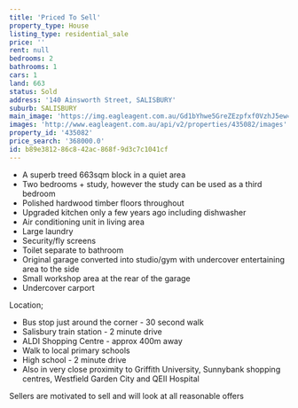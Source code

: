 ```yaml
---
title: 'Priced To Sell'
property_type: House
listing_type: residential_sale
price: ''
rent: null
bedrooms: 2
bathrooms: 1
cars: 1
land: 663
status: Sold
address: '140 Ainsworth Street, SALISBURY'
suburb: SALISBURY
main_image: 'https://img.eagleagent.com.au/Gd1bYhwe5GreZEzpfxf0VzhJ5ew=/1280x854/smart/https://s3-us-west-2.amazonaws.com/eagleagent-orig/images/6820308/108875086-image-M.jpg'
images: 'http://www.eagleagent.com.au/api/v2/properties/435082/images'
property_id: '435082'
price_search: '368000.0'
id: b89e3812-86c8-42ac-868f-9d3c7c1041cf
---
```

*  A superb treed 663sqm block in a quiet area
*  Two bedrooms + study, however the study can be used as a third bedroom
*  Polished hardwood timber floors throughout
*  Upgraded kitchen only a few years ago including dishwasher
*  Air conditioning unit in living area
*  Large laundry
*  Security/fly screens
*  Toilet separate to bathroom
*  Original garage converted into studio/gym with undercover entertaining area to the side
*  Small workshop area at the rear of the garage
*  Undercover carport

Location;
* Bus stop just around the corner - 30 second walk
* Salisbury train station - 2 minute drive
* ALDI Shopping Centre - approx 400m away
* Walk to local primary schools
* High school - 2 minute drive
* Also in very close proximity to Griffith University, Sunnybank shopping centres, Westfield Garden City and QEII Hospital

Sellers are motivated to sell and will look at all reasonable offers